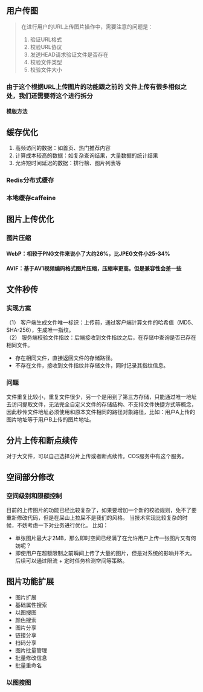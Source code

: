## 用户传图
> 在进行用户的URL上传图片操作中，需要注意的问题是：
> 1. 验证URL格式
> 2. 校验URL协议
> 3. 发送HEAD请求验证文件是否存在
> 4. 校验文件类型
> 5. 校验文件大小

### 由于这个根据URL上传图片的功能跟之前的 文件上传有很多相似之处，我们还需要将这个进行拆分
#### 模版方法

## 缓存优化
1. 高频访问的数据：如首页、热门推荐内容
2. 计算成本较高的数据：如复杂查询结果，大量数据的统计结果
3. 允许短时间延迟的数据：排行榜、图片列表等
### Redis分布式缓存
### 本地缓存caffeine

## 图片上传优化
### 图片压缩
#### WebP：相较于PNG文件来说小了大约26%，比JPEG文件小25-34%
#### AVIF：基于AV1视频编码格式图片压缩，压缩率更高。但是兼容性会差一些

## 文件秒传
### 实现方案
（1） 客户端生成文件唯一标识：上传前，通过客户端计算文件的哈希值（MD5、SHA-256），生成唯一指纹。<br>
（2） 服务端校验文件指纹：后端接收到文件指纹之后，在存储中查询是否已存在相同文件。
- 存在相同文件，直接返回文件的存储路径。
- 不存在文件，接收到文件指纹并存储文件，同时记录其指纹信息。
### 问题
文件重复比较小，重复文件很少，另一个是用到了第三方存储，只能通过唯一地址去访问提取文件，无法完全自定义文件的存储结构、不支持文件快捷方式等概念，因此秒传文件地址必须使用和原本文件相同的路径对象路径，比如：用户A上传的图片地址等于用户B上传的图片地址。
## 分片上传和断点续传
对于大文件，可以自己选择分片上传或者断点续传。COS服务中有这个服务。

## 空间部分修改
### 空间级别和限额控制
目前的上传图片的功能已经比较复杂了，如果要增加一个新的校验规则，免不了要重新修改代码，但是在屎山上拉屎不是我们的风格。
当技术实现比较复杂的时候，不妨考虑一下对业务进行优化。
比如：
- 单张图片最大才2MB，那么即时空间已经满了在允许用户上传一张图片又有何妨呢？
- 即使用户在超额限制之前瞬间上传了大量的图片，但是对系统的影响并不大。后续可以通过限流 + 定时任务检测空间等策略。

## 图片功能扩展
- 图片扩展
- 基础属性搜索
- 以图搜图
- 颜色搜索
- 图片分享
- 链接分享
- 扫码分享
- 图片批量管理
- 批量修改信息
- 批量重命名

### 以图搜图
